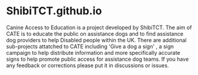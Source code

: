 # ShibiTCT.github.io
Canine Access to Education is a project developed by ShibiTCT. The aim of CATE is to educate the public on assistance dogs and to find assistance dog providers to help Disabled people within the UK. There are additional sub-projects attatched to CATE including 'Give a dog a sign' , a sign campaign to help distribute information and more specifically accurate signs to help promote public access for assistance dog teams. If you have any feedback or corrections please put it in discussions or issues.
